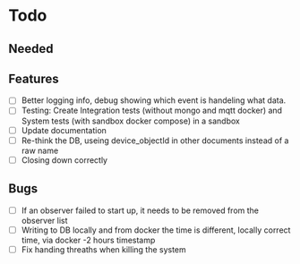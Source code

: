 # Todo

## Needed

## Features
-  [ ] Better logging info, debug showing which event is handeling what data.
-  [ ] Testing: Create Integration tests (without mongo and mqtt docker) and System tests (with sandbox docker compose) in a sandbox
-  [ ] Update documentation
-  [ ] Re-think the DB, useing device_objectId in other documents instead of a raw name
-  [ ] Closing down correctly

## Bugs 
-  [ ] If an observer failed to start up, it needs to be removed from the observer list
-  [ ] Writing to DB locally and from docker the time is different, locally correct time, via docker -2 hours timestamp
-  [ ] Fix handing threaths when killing the system